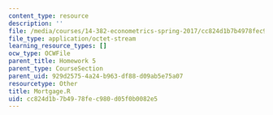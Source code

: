 ```yaml
---
content_type: resource
description: ''
file: /media/courses/14-382-econometrics-spring-2017/cc824d1b7b4978fec980d05f0b0082e5_Mortgage.R
file_type: application/octet-stream
learning_resource_types: []
ocw_type: OCWFile
parent_title: Homework 5
parent_type: CourseSection
parent_uid: 929d2575-4a24-b963-df88-d09ab5e75a07
resourcetype: Other
title: Mortgage.R
uid: cc824d1b-7b49-78fe-c980-d05f0b0082e5
---
```

